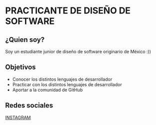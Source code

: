<html>
    <head> 
      <h1>PRACTICANTE DE DISEÑO DE SOFTWARE</h1>
      <h2>¿Quien soy?</h2>
      <body>
          <P>Soy un estudiante junior de diseño de software originario de México :))</P>
          
<h2>Objetivos</h2>  
     <ul>
          <li>Conocer los distintos lenguajes de desarrollador</li>
          <li>Practicar con los distintos lenguajes de desarrollador</li>
          <li>Aportar a la comunidad de GitHub</li>
      </ul>
          <h2>Redes sociales</h2>
          <a href= "https://www.instagram.com/huertaan_an/" target="_blank" title="Enlace a instagram">INSTAGRAM</a>
      </body>


  
</head>





</html>
